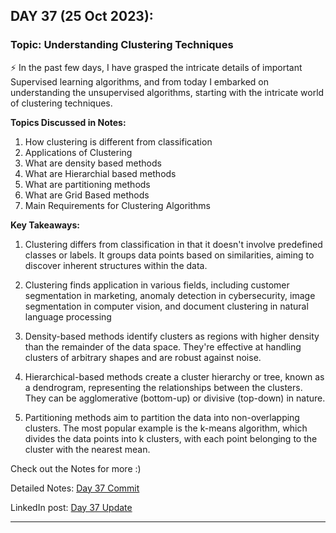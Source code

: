 
## **DAY 37 (25 Oct 2023):**
### Topic: Understanding Clustering Techniques

⚡ In the past few days, I have grasped the intricate details of important Supervised learning algorithms, and from today I embarked on understanding the unsupervised algorithms, starting with the intricate world of clustering techniques.

**Topics Discussed in Notes:**
1. How clustering is different from classification
2. Applications of Clustering
3. What are density based methods
4. What are Hierarchial based methods
5. What are partitioning methods
6. What are Grid Based methods
7. Main Requirements for Clustering Algorithms

**Key Takeaways:**
1. Clustering differs from classification in that it doesn't involve predefined classes or labels. It groups data points based on similarities, aiming to discover inherent structures within the data.

2. Clustering finds application in various fields, including customer segmentation in marketing, anomaly detection in cybersecurity, image segmentation in computer vision, and document clustering in natural language processing

3. Density-based methods identify clusters as regions with higher density than the remainder of the data space. They're effective at handling clusters of arbitrary shapes and are robust against noise.

4. Hierarchical-based methods create a cluster hierarchy or tree, known as a dendrogram, representing the relationships between the clusters. They can be agglomerative (bottom-up) or divisive (top-down) in nature.

5. Partitioning methods aim to partition the data into non-overlapping clusters. The most popular example is the k-means algorithm, which divides the data points into k clusters, with each point belonging to the cluster with the nearest mean.

Check out the Notes for more :)

Detailed Notes: [Day 37 Commit](https://github.com/ds-teja/100_Days_MLDL/tree/main/37.%20Day%2037%20-%20Understanding%20Clustering%20Techniques)

LinkedIn post: [Day 37 Update](https://www.linkedin.com/feed/update/urn:li:activity:7123115207236665344?utm_source=share&utm_medium=member_desktop)

---
